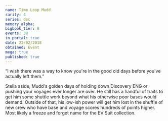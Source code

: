 ```yaml
---
name: Time Loop Mudd
rarity: 4
series: dsc
memory_alpha:
bigbook_tier: 8
events: 38
in_portal: true
date: 22/02/2018
obtained: Event
mega: true
published: true
---
```


“I wish there was a way to know you're in the good old days before you've actually left them.”

Stella aside, Mudd's golden days of holding down Discovery ENG or pushing your voyages ever longer are over. He still has a handful of traits to get him some shuttle work beyond what his otherwise poor bases would demand. Outside of that, his low-ish power will get him lost in the shuffle of new crew who have base and voyage scores hundreds of points higher. Most likely a freeze and forget name for the EV Suit collection.
